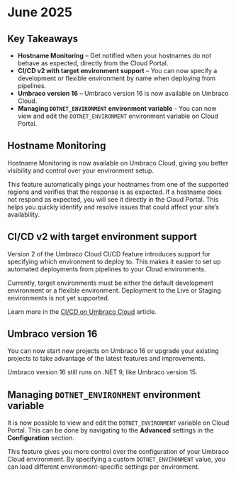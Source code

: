 # June 2025

## Key Takeaways
* **Hostname Monitoring** – Get notified when your hostnames do not behave as expected, directly from the Cloud Portal.
* **CI/CD v2 with target environment support** – You can now specify a development or flexible environment by name when deploying from pipelines.
* **Umbraco version 16** –  Umbraco version 16 is now available on Umbraco Cloud.
* **Managing `DOTNET_ENVIRONMENT` environment variable** - You can now view and edit the `DOTNET_ENVIRONMENT` environment variable on Cloud Portal.

## Hostname Monitoring
Hostname Monitoring is now available on Umbraco Cloud, giving you better visibility and control over your environment setup.

This feature automatically pings your hostnames from one of the supported regions and verifies that the response is as expected. If a hostname does not respond as expected, you will see it directly in the Cloud Portal. 
This helps you quickly identify and resolve issues that could affect your site’s availability.

## CI/CD v2 with target environment support
Version 2 of the Umbraco Cloud CI/CD feature introduces support for specifying which environment to deploy to. This makes it easier to set up automated deployments from pipelines to your Cloud environments.

Currently, target environments must be either the default development environment or a flexible environment. Deployment to the Live or Staging environments is not yet supported.

Learn more in the [CI/CD on Umbraco Cloud](https://docs.umbraco.com/umbraco-cloud/set-up/project-settings/umbraco-cicd) article.

## Umbraco version 16
You can now start new projects on Umbraco 16 or upgrade your existing projects to take advantage of the latest features and improvements.

Umbraco version 16 still runs on .NET 9, like Umbraco version 15.

## Managing `DOTNET_ENVIRONMENT` environment variable
It is now possible to view and edit the `DOTNET_ENVIRONMENT` variable on Cloud Portal. This can be done by navigating to the **Advanced** settings in the **Configuration** section.

This feature gives you more control over the configuration of your Umbraco Cloud environment. By specifying a custom `DOTNET_ENVIRONMENT` value, you can load different environment-specific settings per environment.